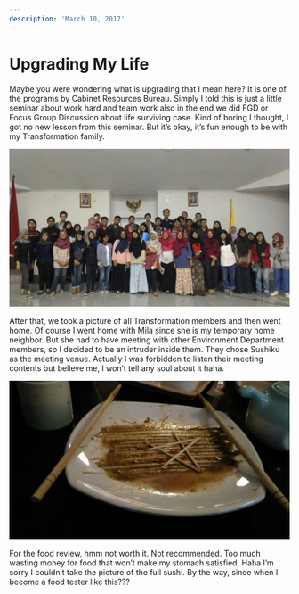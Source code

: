 ```yaml
---
description: 'March 10, 2017'
---
```


# Upgrading My Life

Maybe you were wondering what is upgrading that I mean here? It is one of the programs by Cabinet Resources Bureau. Simply I told this is just a little seminar about work hard and team work also in the end we did FGD or Focus Group Discussion about life surviving case. Kind of boring I thought, I got no new lesson from this seminar. But it’s okay, it’s fun enough to be with my Transformation family.

![](../../.gitbook/assets/image%20%2826%29.png)

After that, we took a picture of all Transformation members and then went home. Of course I went home with Mila since she is my temporary home neighbor. But she had to have meeting with other Environment Department members, so I decided to be an intruder inside them. They chose Sushiku as the meeting venue. Actually I was forbidden to listen their meeting contents but believe me, I won’t tell any soul about it haha.

![](../../.gitbook/assets/image%20%2846%29.png)

For the food review, hmm not worth it. Not recommended. Too much wasting money for food that won’t make my stomach satisfied. Haha I’m sorry I couldn’t take the picture of the full sushi. By the way, since when I become a food tester like this???


